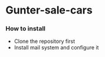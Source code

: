 # Gunter-sale-cars

### How to install
- Clone the repository first
- Install mail system and configure it